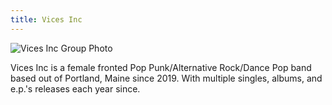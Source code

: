 ```yaml
---
title: Vices Inc
---
```


<div class="band-details-container">
  <div class="band-details-img">
    <img
      src="/images/vicesincphoto.jpg"
      srcset="/images/vicesincphoto@2x.jpg 2x"
      alt="Vices Inc Group Photo" />
  </div>
  <div class="band-details-copy">
    <p>Vices Inc is a female fronted Pop Punk/Alternative Rock/Dance Pop band based out of Portland, Maine since 2019. With multiple singles, albums, and e.p.'s releases each year since.</p>
  </div>
</div>